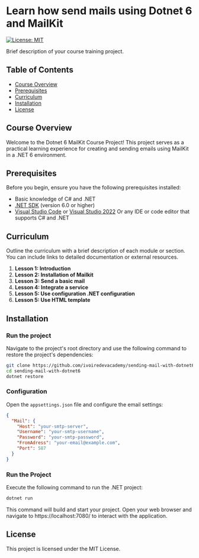 # Learn how send mails using Dotnet 6 and MailKit

[![License: MIT](https://img.shields.io/badge/License-MIT-blue.svg)](https://opensource.org/licenses/MIT)

Brief description of your course training project.

## Table of Contents

- [Course Overview](#course-overview)
- [Prerequisites](#prerequisites)
- [Curriculum](#curriculum)
- [Installation](#installation)
- [License](#license)

## Course Overview

Welcome to the Dotnet 6 MailKit Course Project! This project serves as a practical learning experience for creating and sending emails using MailKit in a .NET 6 environment.

## Prerequisites

Before you begin, ensure you have the following prerequisites installed:
- Basic knowledge of C# and .NET
- [.NET SDK](https://dotnet.microsoft.com/download) (version 6.0 or higher)
- [Visual Studio Code](https://code.visualstudio.com/) or [Visual Studio 2022](https://visualstudio.microsoft.com/visual-cpp-build-tools/) Or any IDE or code editor that supports C# and .NET

## Curriculum

Outline the curriculum with a brief description of each module or section. You can include links to detailed documentation or external resources.

1. **Lesson 1: Introduction**
2. **Lesson 2: Installation of Mailkit**
3. **Lesson 3: Send a basic mail**
4. **Lesson 4: Integrate a service**
4. **Lesson 5: Use configuration .NET configuration**
5. **Lesson 5: Use HTML template**



## Installation

### Run the project

Navigate to the project's root directory and use the following command to restore the project's dependencies:

```bash
git clone https://github.com/ivoiredevacademy/sending-mail-with-dotnet6
cd sending-mail-with-dotnet6
dotnet restore
```


### Configuration

Open the `appsettings.json` file and configure the email settings:

```json
{
  "Mail": {
    "Host": "your-smtp-server",
    "Username": "your-smtp-username",
    "Password": "your-smtp-password",
    "FromAdress": "your-email@example.com",
    "Port": 587
  }
}
```

### Run the Project

Execute the following command to run the .NET project:

```bash
dotnet run
```

This command will build and start your project. Open your web browser and navigate to https://localhost:7080/ to interact with the application.

## License

This project is licensed under the MIT License.